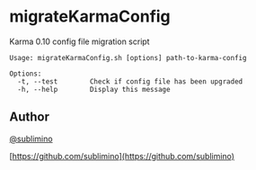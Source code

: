 migrateKarmaConfig
==================

Karma 0.10 config file migration script

    Usage: migrateKarmaConfig.sh [options] path-to-karma-config
    
    Options:
      -t, --test        Check if config file has been upgraded
      -h, --help        Display this message

## Author
[@sublimino](http://twitter.com/sublimino)

[https://github.com/sublimino](https://github.com/sublimino)
